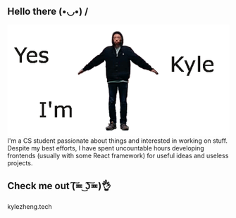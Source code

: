 ## Hello there  (•◡•) /
![Image of Kyle](https://github.com/zhengkyl/zhengkyl/blob/master/spinsplash.gif)
I'm a CS student passionate about things and interested in working on stuff. Despite my best efforts, I have spent uncountable hours developing frontends (usually with some React framework) for useful ideas and useless projects.


## Check me out (͠≖ ͜ʖ͠≖)👌

kylezheng.tech
<!--
**zhengkyl/zhengkyl** is a ✨ _special_ ✨ repository because its `README.md` (this file) appears on your GitHub profile.

Here are some ideas to get you started:

- 🔭 I’m currently working on ...
- 🌱 I’m currently learning ...
- 👯 I’m looking to collaborate on ...
- 🤔 I’m looking for help with ...
- 💬 Ask me about ...
- 📫 How to reach me: ...
- 😄 Pronouns: ...
- ⚡ Fun fact: ...
-->
